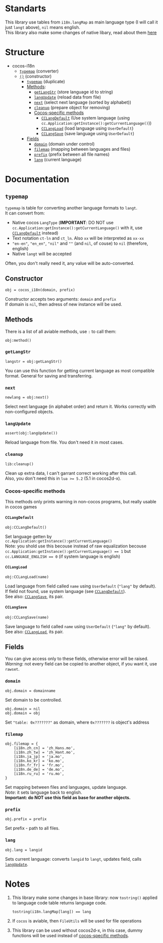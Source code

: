 # Standarts
This library use tables from `i18n.langMap` as main language type (I will call it just `langt` above), `nil` means english.  
This library also make some changes of native libary, read about them [here](#notes)

# Structure
* cocos-i18n
  * [`typemap`](#typemap) (converter)
  * [`()`](#constructor) (constructor)
    * [`typemap`](#typemap) (duplicate)
    * [Methods](#methods):
      * [`getLangStr`](#getlangstr) (store language id to string)
      * [`langUpdate`](#langupdate) (reload data from file)
      * [`next`](#next) (select next language (sorted by alphabet))
      * [`cleanup`](#cleanup) (prepare object for removing)
      * [Cocos-specific methods](#cocos-specific-methods)
        * [`CCLangDefault`](#cclangdefault) (Use system language (using `cc.Application:getInstance():getCurrentLanguage()`))
        * [`CCLangLoad`](#cclangload) (load language using `UserDefault`)
        * [`CCLangSave`](#cclangsave) (save language using `UserDefault`)
    * [Fields](#fields)
      * [`domain`](#domain) (domain under control)
      * [`filemap`](#filemap) (mapping between languages and files)
      * [`prefix`](#prefix) (prefix between all file names)
      * [`lang`](#lang) (current language)
      
# Documentation
## `typemap`
`typemap` is table for converting another language formats to `langt`.  
It can convert from:

* Native cocos `LangType` (**IMPORTANT**: DO NOT use `cc.Application:getInstance():getCurrentLanguage()` with it, use [`CCLangDefault`](#cclangdefault) instead)
* Text notation `ct-ln` and `ct_ln`. Also `xx` will be interpreted as `xx-xx`
* `"en-en"`, `"en_en"`, `"nil"` and  `""` (and `nil`, of couse) to `nil` (therefore, english)
* Native `langt` will be accepted

Often, you don't really need it, any value will be auto-converted.

## Constructor
	obj = cocos_i18n(domain, prefix)
Constructor accepts two arguments: `domain` and `prefix`  
If domain is `nil`, then adress of new instance will be used.  

## Methods
There is a list of all aviable methods, use `:` to call them:

	obj:method()
### `getLangStr`
	langstr = obj:getLangStr()
You can use this function for getting current language as most compatible format. General for saving and transferring.

### `next`
	newlang = obj:next()
Select next language (in alphabet order) and return it. Works correctly with non-configured objects.

### `langUpdate`
	assert(obj:langUpdate())
Reload language from file. You don't need it in most cases.

### `cleanup`
	lib:cleanup()
Clean up extra data, I can't garrant correct working after this call.  
Also, you don't need this in `lua >= 5.2` (5.1 in cocos2d-x).

### Cocos-specific methods
This methods only prints warning in non-cocos programs, but really usable in cocos games

#### `CCLangDefault`
	obj:CCLangDefault()
Set language getten by `cc.Application:getInstance():getCurrentLanguage()`  
Note: you shold use this becouse instead of raw equalization becouse `cc.Application:getInstance():getCurrentLanguage() == 1` but `cc.LANGUAGE_ENGLISH == 0` (if system language is english)

#### `CCLangLoad`
	obj:CCLangLoad(name)
Load language from field called `name` using `UserDefault` (`"lang"` by default). If field not found, use system language (see [`CCLangDefault`](#cclangdefault)).  
See also: [`CCLangSave`](#cclangsave), its pair.

#### `CCLangSave`
	obj:CCLangSave(name)
Save language to field called `name` using `UserDefault` (`"lang"` by default).  
See also: [`CCLangLoad`](#cclangload), its pair.

## Fields
You can give access only to these fields, otherwise error will be raised.  
*Warning*: not every field can be copied to another object, if you want it, use `rawset`.

### `domain`
	obj.domain = domainname
Set domain to be controlled.

	obj.domain = nil
	obj.domain = obj
Set `"table: 0x???????"` as domain, where `0x???????` is object's address

### `filemap`
	obj.filemap = {
		[i18n.zh_cn] = 'zh_Hans.mo',
		[i18n.zh_tw] = 'zh_Hant.mo',
		[i18n.ja_jp] = 'ja.mo',
		[i18n.ko_kr] = 'ko.mo',
		[i18n.fr_fr] = 'fr.mo',
		[i18n.de_de] = 'de.mo',
		[i18n.ru_ru] = 'ru.mo',
	}
Set mapping between files and languages, update language.  
*Note*: it sets language back to english.  
**Important: do NOT use this field as base for another objects.**

### `prefix`
	obj.prefix = prefix
Set prefix - path to all files.

### `lang`
	obj.lang = langid
Sets current language: converts `langid` to `langt`, updates field, calls [`langUpdate`](#langupdate).

# Notes
1. This library make some changes in base library: now `tostring()` applied to language code table returns language code.

	`tostring(i18n.langMap[lang]) == lang`
2. If `cocos` is aviable, then `FileUtils` will be used for file operations
3. This library can be used without cocos2d-x, in this case, dummy functions will be used instead of [cocos-specific methods](#cocos-specific-methods).

